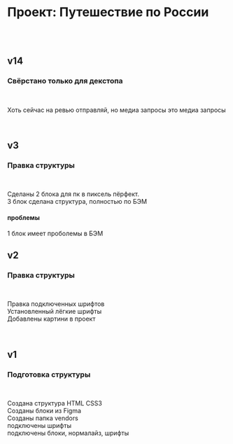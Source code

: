 # Проект: Путешествие по России  
</br>
</br>
  
## v14  

### Свёрстано только для декстопа  
</br>

Хоть сейчас на ревью отправляй, но медиа запросы это медиа запросы  

</br>

## v3  

### Правка структуры  
</br>

Сделаны  2 блока для пк в пиксель пёрфект.  
3 блок сделана структура, полностью по БЭМ  

#### проблемы  
1 блок имеет проболемы в БЭМ  


## v2  

### Правка структуры  
</br>

Правка подключенных шрифтов  
Установленный лёгкие шрифты  
Добавлены картини в проект  

</br>

## v1  

### Подготовка структуры  
</br>

Создана структура HTML CSS3  
Созданы блоки из Figma  
Созданы папка vendors  
подключены шрифты  
подключены блоки, нормалайз, шрифты  

